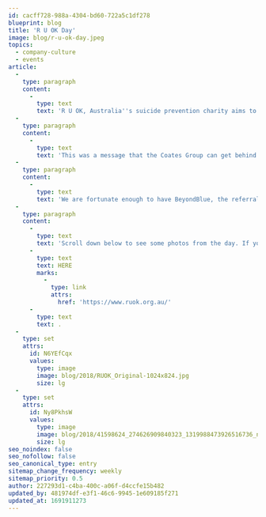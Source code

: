 ```yaml
---
id: cacff728-988a-4304-bd60-722a5c1df278
blueprint: blog
title: 'R U OK Day'
image: blog/r-u-ok-day.jpeg
topics:
  - company-culture
  - events
article:
  -
    type: paragraph
    content:
      -
        type: text
        text: 'R U OK, Australia''s suicide prevention charity aims to inspire and empower by reminding people that having meaningful conversations with loved ones could save lives. Once a year R U OK hosts a day dedicated to reminding everyone that any day is a day you can ask, "Are you ok?"'
  -
    type: paragraph
    content:
      -
        type: text
        text: 'This was a message that the Coates Group can get behind. Inspired by the RUOK initiative, Coates Group set out to use this opportunity to strengthen the bonds and support systems in the office. The Coates Crew members jumped right in to the initiative by wearing yellow items on R U OK Day and were encouraged to start conversations with one another over a free cup of coffee.'
  -
    type: paragraph
    content:
      -
        type: text
        text: 'We are fortunate enough to have BeyondBlue, the referral partner of R U OK Day, send one of their ambassadors to enlighten and inspire us with a talk about their own experiences of mental health.'
  -
    type: paragraph
    content:
      -
        type: text
        text: 'Scroll down below to see some photos from the day. If you want to show your support and learn more about this event, please click '
      -
        type: text
        text: HERE
        marks:
          -
            type: link
            attrs:
              href: 'https://www.ruok.org.au/'
      -
        type: text
        text: .
  -
    type: set
    attrs:
      id: N6YEfCqx
      values:
        type: image
        image: blog/2018/RUOK_Original-1024x824.jpg
        size: lg
  -
    type: set
    attrs:
      id: Ny8PkhsW
      values:
        type: image
        image: blog/2018/41598624_274626909840323_1319988473926516736_n-1024x768.jpg
        size: lg
seo_noindex: false
seo_nofollow: false
seo_canonical_type: entry
sitemap_change_frequency: weekly
sitemap_priority: 0.5
author: 227293d1-c4ba-400c-a06f-d4ccfe15b482
updated_by: 481974df-e3f1-46c6-9945-1e609185f271
updated_at: 1691911273
---
```


